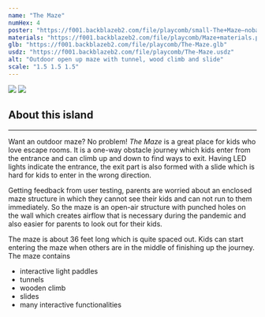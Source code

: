 ```yaml
---
name: "The Maze"
numHex: 4
poster: "https://f001.backblazeb2.com/file/playcomb/small-The+Maze—nobackground.png"
materials: "https://f001.backblazeb2.com/file/playcomb/Maze+materials.png"
glb: "https://f001.backblazeb2.com/file/playcomb/The-Maze.glb"
usdz: "https://f001.backblazeb2.com/file/playcomb/The-Maze.usdz"
alt: "Outdoor open up maze with tunnel, wood climb and slide"
scale: "1.5 1.5 1.5"
---
```


<div class="about-img-mult">
    <img src="https://f001.backblazeb2.com/file/playcomb/The+Maze1.png" class="about-img-top" />
    <img src="https://f001.backblazeb2.com/file/playcomb/The+Maze2.png" class="about-img-bottom" />
</div>

<div class="about-desc">
    <h2>About this island</h2>
    <hr />
    <p>
    Want an outdoor maze? No problem! <i>The Maze</i> is a great place for kids who love escape rooms. It is a one-way obstacle journey which kids enter from the entrance and can climb up and down to find ways to exit. Having LED lights indicate the entrance, the exit part is also formed with a slide which is hard for kids to enter in the wrong direction. 
    </p>
    <p>
    Getting feedback from user testing, parents are worried about an enclosed maze structure in which they cannot see their kids and can not run to them immediately. So the maze is an open-air structure with punched holes on the wall which creates airflow that is necessary during the pandemic and also easier for parents to look out for their kids. 
    </p>
    <p>
    The maze is about 36 feet long which is quite spaced out. Kids can start entering the maze when others are in the middle of finishing up the journey. The maze contains
    </p>
    <ul>
     <li>interactive light paddles</li>
     <li>tunnels</li>
     <li>wooden climb</li>
     <li>slides</li>
     <li>many interactive functionalities</li>
    </ul>
</div>